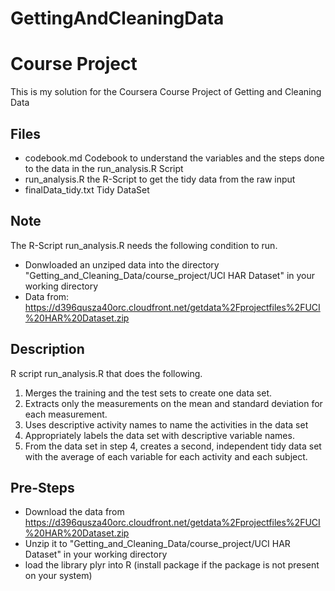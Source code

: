 # GettingAndCleaningData
# Course Project
This is my solution for the Coursera Course Project of Getting and Cleaning Data

## Files
- codebook.md         Codebook to understand the variables and the steps done to the data in the run_analysis.R Script
- run_analysis.R      the R-Script to get the tidy data from the raw input
- finalData_tidy.txt  Tidy DataSet

## Note
The R-Script run_analysis.R needs the following condition to run. 
- Donwloaded an unziped data into the directory "Getting_and_Cleaning_Data/course_project/UCI HAR Dataset" in your working directory 
- Data from: https://d396qusza40orc.cloudfront.net/getdata%2Fprojectfiles%2FUCI%20HAR%20Dataset.zip

## Description
R script run_analysis.R that does the following.

1. Merges the training and the test sets to create one data set.
2. Extracts only the measurements on the mean and standard deviation for each measurement.
3. Uses descriptive activity names to name the activities in the data set
4. Appropriately labels the data set with descriptive variable names.
5. From the data set in step 4, creates a second, independent tidy data set with the average of each variable for each activity and each subject.

## Pre-Steps
- Download the data from https://d396qusza40orc.cloudfront.net/getdata%2Fprojectfiles%2FUCI%20HAR%20Dataset.zip
- Unzip it to "Getting_and_Cleaning_Data/course_project/UCI HAR Dataset" in your working directory
- load the library plyr into R (install package if the package is not present on your system)
